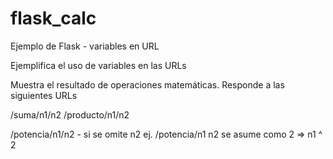 # flask_calc
Ejemplo de Flask - variables en URL

Ejemplifica el uso de variables en las URLs

Muestra el resultado de operaciones matemáticas.
Responde a las siguientes URLs

/suma/n1/n2
/producto/n1/n2

/potencia/n1/n2 - si se omite n2 ej. /potencia/n1 n2 se asume como 2 => n1 ^ 2


